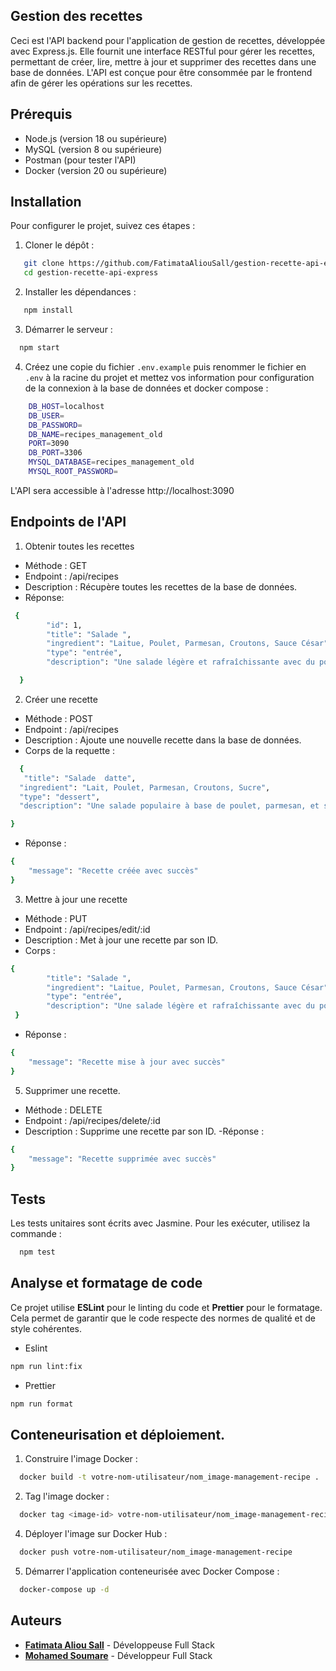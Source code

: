 ## Gestion des recettes

Ceci est l'API backend pour l'application de gestion de recettes, développée avec Express.js. Elle fournit une interface RESTful pour gérer les recettes, permettant de créer, lire, mettre à jour et supprimer des recettes dans une base de données. L'API est conçue pour être consommée par le frontend afin de gérer les opérations sur les recettes.

## Prérequis

- Node.js (version 18 ou supérieure)
- MySQL (version 8 ou supérieure)
- Postman (pour tester l'API)
- Docker (version 20 ou supérieure)

## Installation

Pour configurer le projet, suivez ces étapes :

1. Cloner le dépôt :

```bash
   git clone https://github.com/FatimataAliouSall/gestion-recette-api-express.git
   cd gestion-recette-api-express
```

2. Installer les dépendances :

```bash
   npm install
```

3. Démarrer le serveur :

```bash
  npm start
```

4. Créez une copie du fichier `.env.example` puis renommer le fichier en `.env` à la racine du projet et mettez vos information pour configuration de la connexion à la base de données et docker compose :

```bash
    DB_HOST=localhost
    DB_USER=
    DB_PASSWORD=
    DB_NAME=recipes_management_old
    PORT=3090
    DB_PORT=3306
    MYSQL_DATABASE=recipes_management_old
    MYSQL_ROOT_PASSWORD=
```

L'API sera accessible à l'adresse http://localhost:3090

## Endpoints de l'API

1. Obtenir toutes les recettes

- Méthode : GET
- Endpoint : /api/recipes
- Description : Récupère toutes les recettes de la base de données.
- Réponse:

```bash
 {
        "id": 1,
        "title": "Salade ",
        "ingredient": "Laitue, Poulet, Parmesan, Croutons, Sauce César",
        "type": "entrée",
        "description": "Une salade légère et rafraîchissante avec du poulet grillé, du parmesan et des croûtons croustillants, servie avec une sauce César classique."

  }
```

2. Créer une recette

- Méthode : POST
- Endpoint : /api/recipes
- Description : Ajoute une nouvelle recette dans la base de données.
- Corps de la requette :

```bash
  {
   "title": "Salade  datte",
  "ingredient": "Lait, Poulet, Parmesan, Croutons, Sucre",
  "type": "dessert",
  "description": "Une salade populaire à base de poulet, parmesan, et sauce crémeuse."

}
```

- Réponse :

```bash
{
    "message": "Recette créée avec succès"
}

```

3. Mettre à jour une recette

- Méthode : PUT
- Endpoint : /api/recipes/edit/:id
- Description : Met à jour une recette par son ID.
- Corps :

```bash
{
        "title": "Salade ",
        "ingredient": "Laitue, Poulet, Parmesan, Croutons, Sauce César",
        "type": "entrée",
        "description": "Une salade légère et rafraîchissante avec du poulet grillé, du parmesan et des croûtons croustillants, servie avec une sauce César classique."
 }

```

- Réponse :

```bash
{
    "message": "Recette mise à jour avec succès"
}
```

5. Supprimer une recette.

- Méthode : DELETE
- Endpoint : /api/recipes/delete/:id
- Description : Supprime une recette par son ID.
  -Réponse :

```bash
{
    "message": "Recette supprimée avec succès"
}

```

## Tests

Les tests unitaires sont écrits avec Jasmine. Pour les exécuter, utilisez la commande :

```bash
  npm test
```

## Analyse et formatage de code

Ce projet utilise **ESLint** pour le linting du code et **Prettier** pour le formatage. Cela permet de garantir que le code respecte des normes de qualité et de style cohérentes.

- Eslint

```bash
npm run lint:fix
```

- Prettier

```bash
npm run format
```

## Conteneurisation et déploiement.

1. Construire l'image Docker :

```bash
  docker build -t votre-nom-utilisateur/nom_image-management-recipe .
```

2. Tag l'image docker :

```bash
  docker tag <image-id> votre-nom-utilisateur/nom_image-management-recipe
```

4. Déployer l'image sur Docker Hub :

```bash
  docker push votre-nom-utilisateur/nom_image-management-recipe
```

5. Démarrer l'application conteneurisée avec Docker Compose :

```bash
  docker-compose up -d
```

## Auteurs

- **[Fatimata Aliou Sall](https://github.com/fatimata-sall)** - Développeuse Full Stack
- **[Mohamed Soumare](https://github.com/MohamedSoumare)** - Développeur Full Stack

